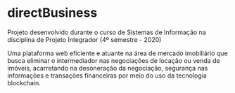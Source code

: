 # directBusiness

Projeto desenvolvido durante o curso de Sistemas de Informação na disciplina de Projeto Integrador (4º semestre - 2020)

Uma plataforma web eficiente e atuante na área de mercado imobiliário que busca eliminar o intermediador nas negociações de locação ou venda de imóveis, acarretando na desoneração da negociação, segurança nas informações e transações financeiras por meio do uso da tecnologia blockchain.

